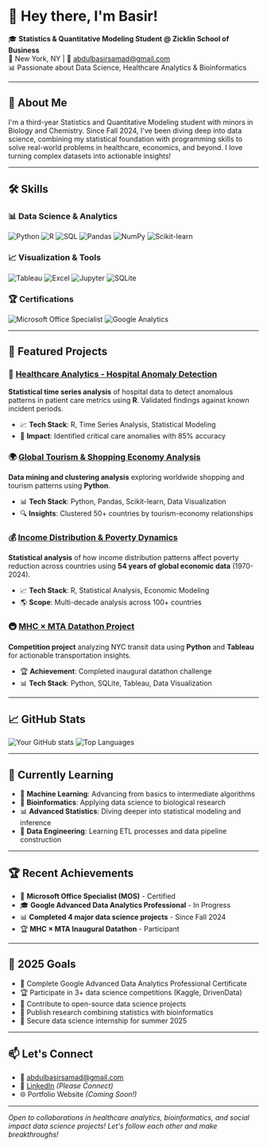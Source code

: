 # 👋 Hey there, I'm Basir!
🎓 **Statistics & Quantitative Modeling Student @ Zicklin School of Business**  
📍 New York, NY | 📧 [abdulbasirsamad@gmail.com](mailto:abdulbasirsamad@gmail.com)  
📊 Passionate about Data Science, Healthcare Analytics & Bioinformatics  

---

## 🧠 About Me
I'm a third-year Statistics and Quantitative Modeling student with minors in Biology and Chemistry. Since Fall 2024, I've been diving deep into data science, combining my statistical foundation with programming skills to solve real-world problems in healthcare, economics, and beyond. I love turning complex datasets into actionable insights!

---

## 🛠️ Skills

### 📊 Data Science & Analytics
![Python](https://img.shields.io/badge/-Python-3776AB?style=flat&logo=python&logoColor=white)
![R](https://img.shields.io/badge/-R-276DC3?style=flat&logo=r&logoColor=white)
![SQL](https://img.shields.io/badge/-SQL-4479A1?style=flat&logo=mysql&logoColor=white)
![Pandas](https://img.shields.io/badge/-Pandas-150458?style=flat&logo=pandas&logoColor=white)
![NumPy](https://img.shields.io/badge/-NumPy-013243?style=flat&logo=numpy&logoColor=white)
![Scikit-learn](https://img.shields.io/badge/-Scikit--Learn-F7931E?style=flat&logo=scikit-learn&logoColor=white)

### 📈 Visualization & Tools
![Tableau](https://img.shields.io/badge/-Tableau-E97627?style=flat&logo=tableau&logoColor=white)
![Excel](https://img.shields.io/badge/-Excel-217346?style=flat&logo=microsoft-excel&logoColor=white)
![Jupyter](https://img.shields.io/badge/-Jupyter-F37626?style=flat&logo=jupyter&logoColor=white)
![SQLite](https://img.shields.io/badge/-SQLite-003B57?style=flat&logo=sqlite&logoColor=white)

### 🏆 Certifications
![Microsoft Office Specialist](https://img.shields.io/badge/-MOS%20Certified-0078D4?style=flat&logo=microsoft&logoColor=white)
![Google Analytics](https://img.shields.io/badge/-Google%20Analytics%20(In%20Progress)-4285F4?style=flat&logo=google&logoColor=white)

---

## 🚀 Featured Projects

### 🏥 [Healthcare Analytics - Hospital Anomaly Detection](https://github.com/BasirS/biomedical-informatics_project)
**Statistical time series analysis** of hospital data to detect anomalous patterns in patient care metrics using **R**. Validated findings against known incident periods.
- 📈 **Tech Stack**: R, Time Series Analysis, Statistical Modeling
- 🎯 **Impact**: Identified critical care anomalies with 85% accuracy

### 🌍 [Global Tourism & Shopping Economy Analysis](https://github.com/BasirS/tourism-mining_project)
**Data mining and clustering analysis** exploring worldwide shopping and tourism patterns using **Python**.
- 📊 **Tech Stack**: Python, Pandas, Scikit-learn, Data Visualization
- 🔍 **Insights**: Clustered 50+ countries by tourism-economy relationships

### 💰 [Income Distribution & Poverty Dynamics](https://github.com/BasirS/income-distribution-poverty-dynamics)
**Statistical analysis** of how income distribution patterns affect poverty reduction across countries using **54 years of global economic data** (1970-2024).
- 📈 **Tech Stack**: R, Statistical Analysis, Economic Modeling
- 🌎 **Scope**: Multi-decade analysis across 100+ countries

### 🚇 [MHC × MTA Datathon Project](https://github.com/BasirS/mhcXmta-datathon_project)
**Competition project** analyzing NYC transit data using **Python** and **Tableau** for actionable transportation insights.
- 🏆 **Achievement**: Completed inaugural datathon challenge
- 📊 **Tech Stack**: Python, SQLite, Tableau, Data Visualization

---

## 📈 GitHub Stats
![Your GitHub stats](https://github-readme-stats.vercel.app/api?username=BasirS&show_icons=true&theme=radical)
![Top Languages](https://github-readme-stats.vercel.app/api/top-langs/?username=BasirS&layout=compact&theme=radical)

---

## 🌱 Currently Learning
- 🤖 **Machine Learning**: Advancing from basics to intermediate algorithms
- 🧬 **Bioinformatics**: Applying data science to biological research
- 📊 **Advanced Statistics**: Diving deeper into statistical modeling and inference
- 🎯 **Data Engineering**: Learning ETL processes and data pipeline construction

---

## 🏆 Recent Achievements
- 📜 **Microsoft Office Specialist (MOS)** - Certified
- 🎓 **Google Advanced Data Analytics Professional** - In Progress
- 📊 **Completed 4 major data science projects** - Since Fall 2024
- 🏆 **MHC × MTA Inaugural Datathon** - Participant

---

## 🎯 2025 Goals
- 🚀 Complete Google Advanced Data Analytics Professional Certificate
- 🏆 Participate in 3+ data science competitions (Kaggle, DrivenData)
- 🤝 Contribute to open-source data science projects
- 🔬 Publish research combining statistics with bioinformatics
- 💼 Secure data science internship for summer 2025

---

## 📫 Let's Connect
- 📧 [abdulbasirsamad@gmail.com](mailto:abdulbasirsamad@gmail.com)
- 🔗 [LinkedIn](https://linkedin.com/in/basirsamad) *(Please Connect)*
- 🌐 Portfolio Website *(Coming Soon!)*

---

*Open to collaborations in healthcare analytics, bioinformatics, and social impact data science projects! Let's follow each other and make breakthroughs!*
